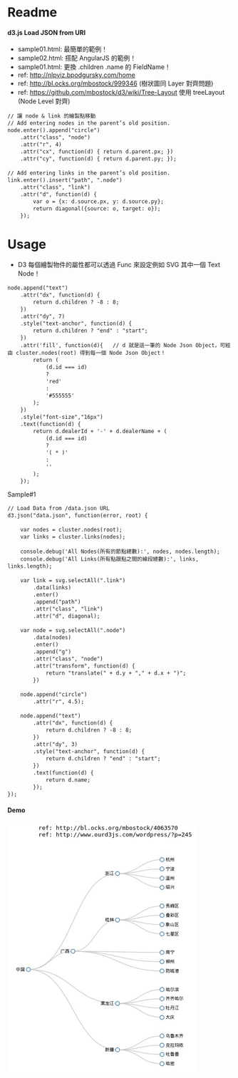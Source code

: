 # Readme

#### d3.js Load JSON from URI

- sample01.html: 最簡單的範例！
- sample02.html: 搭配 AngularJS 的範例！
- sample01.html: 更換 .children .name 的 FieldName！
- ref: http://nlpviz.bpodgursky.com/home
- ref: http://bl.ocks.org/mbostock/999346 (樹狀圖同 Layer 對齊問題)
- ref: https://github.com/mbostock/d3/wiki/Tree-Layout 使用 treeLayout (Node Level 對齊)

~~~
// 讓 node & link 的繪製點移動
// Add entering nodes in the parent’s old position.
node.enter().append("circle")
    .attr("class", "node")
    .attr("r", 4)
    .attr("cx", function(d) { return d.parent.px; })
    .attr("cy", function(d) { return d.parent.py; });

// Add entering links in the parent’s old position.
link.enter().insert("path", ".node")
    .attr("class", "link")
    .attr("d", function(d) {
        var o = {x: d.source.px, y: d.source.py};
        return diagonal({source: o, target: o});
    });
~~~

# Usage

- D3 每個繪製物件的屬性都可以透過 Func 來設定例如 SVG 其中一個 Text Node！

~~~
node.append("text")
    .attr("dx", function(d) {
        return d.children ? -8 : 8;
    })
    .attr("dy", 7)
    .style("text-anchor", function(d) {
        return d.children ? "end" : "start";
    })
    .attr('fill', function(d){   // d 就是這一筆的 Node Json Object，可經由 cluster.nodes(root) 得到每一個 Node Json Object！
        return (
            (d.id === id)
            ?
            'red'
            :
            '#555555'
        );
    })
    .style("font-size","16px")
    .text(function(d) {
        return d.dealerId + '-' + d.dealerName + (
            (d.id === id)
            ?
            '( * )'
            :
            ''
        );
    });
~~~

Sample#1

~~~
// Load Data from /data.json URL
d3.json("data.json", function(error, root) {

    var nodes = cluster.nodes(root);
    var links = cluster.links(nodes);

    console.debug('All Nodes(所有的節點總數):', nodes, nodes.length);
    console.debug('All Links(所有點跟點之間的線段總數):', links, links.length);

    var link = svg.selectAll(".link")
        .data(links)
        .enter()
        .append("path")
        .attr("class", "link")
        .attr("d", diagonal);

    var node = svg.selectAll(".node")
        .data(nodes)
        .enter()
        .append("g")
        .attr("class", "node")
        .attr("transform", function(d) {
            return "translate(" + d.y + "," + d.x + ")";
        })

    node.append("circle")
        .attr("r", 4.5);

    node.append("text")
        .attr("dx", function(d) {
            return d.children ? -8 : 8;
        })
        .attr("dy", 3)
        .style("text-anchor", function(d) {
            return d.children ? "end" : "start";
        })
        .text(function(d) {
            return d.name;
        });
});
~~~

#### Demo
![Alt text](https://raw.githubusercontent.com/scott1028/D3.JS-Study/master/sample01.jpg "D3.JS View")

